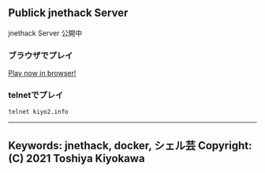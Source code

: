 ## Publick jnethack Server
jnethack Server 公開中

### ブラウザでプレイ
[Play now in browser!](https://kiyos.info:8080)  
### telnetでプレイ  
`telnet kiyo2.info`  




---
Keywords: jnethack, docker, シェル芸
Copyright: (C) 2021 Toshiya Kiyokawa
---
